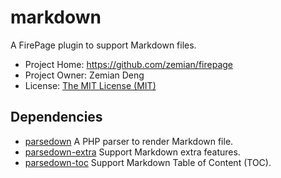 # markdown

A FirePage plugin to support Markdown files.

* Project Home: https://github.com/zemian/firepage
* Project Owner: Zemian Deng
* License: [The MIT License (MIT)](license.md)

## Dependencies

* [parsedown](https://github.com/erusev/parsedown) A PHP parser to render Markdown file.
* [parsedown-extra](https://github.com/erusev/parsedown-extra) Support Markdown extra features.
* [parsedown-toc](https://github.com/KEINOS/parsedown-extension_table-of-contents) Support Markdown Table of Content (TOC).
